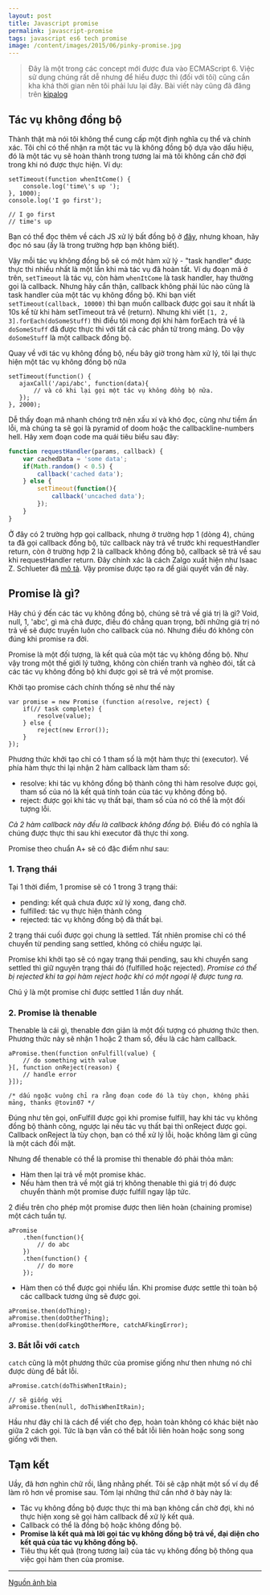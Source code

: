 ```yaml
---
layout: post
title: Javascript promise
permalink: javascript-promise
tags: javascript es6 tech promise
image: /content/images/2015/06/pinky-promise.jpg
---
```


> Đây là một trong các concept mới được đưa vào ECMAScript 6. Việc sử dụng chúng rất dễ nhưng để hiểu được thì (đối với tôi) cũng cần kha khá thời gian nên tôi phải lưu lại đây. Bài viết này cũng đã đăng trên [kipalog](http://kipalog.com/posts/Javascript-promise)

## Tác vụ không đồng bộ
Thành thật mà nói tôi không thể cung cấp một định nghĩa cụ thể và chính xác. Tôi chỉ có thể nhận ra một tác vụ là không đồng bộ dựa vào dấu hiệu, đó là một tác vụ sẽ hoàn thành trong tương lai mà tôi không cần chờ đợi trong khi nó được thực hiện. Ví dụ:

``` language-javascript
setTimeout(function whenItCome() {
    console.log('time\'s up ');
}, 1000);
console.log('I go first');

// I go first
// time's up
```
Bạn có thể đọc thêm về cách JS xử lý bất đồng bộ ở [đây](http://mahpahh.com/vong-lap-su-kien-trong-javascript/), nhưng khoan, hãy đọc nó sau (ấy là trong trường hợp bạn không biết).

Vậy mỗi tác vụ không đồng bộ sẽ có một hàm xử lý - "task handler" được thực thi nhiều nhất là một lần khi mà tác vụ đã hoàn tất. Ví dụ đoạn mã ở trên, `setTimeout` là tác vụ, còn hàm `whenItCome` là task handler, hay thường gọi là callback. Nhưng hãy cẩn thận, callback không phải lúc nào cũng là task handler của một tác vụ không đồng bộ. Khi bạn viết `
setTimeout(callback, 10000)` thì bạn muốn callback được gọi sau ít nhất là 10s kể từ khi hàm setTimeout trả về (return). Nhưng khi viết `[1, 2, 3].forEach(doSomeStuff)` thì điều tôi mong đợi khi hàm forEach trả về là `doSomeStuff` đã được thực thi với tất cả các phần tử trong mảng. Do vậy `doSomeStuff` là một callback đồng bộ.

Quay về với tác vụ không đồng bộ, nếu bây giờ trong hàm xử lý, tôi lại thực hiện một tác vụ không đồng bộ nữa

``` language-javascript
setTimeout(function() {
   ajaxCall('/api/abc', function(data){
       // và có khi lại gọi một tác vụ không đồng bộ nữa.
   });
}, 2000);
```

Dễ thấy đoạn mã nhanh chóng trở nên xấu xí và khó đọc, cũng như tiềm ẩn lỗi, mà chúng ta sẽ gọi là pyramid of doom hoặc the callbackline-numbers hell. Hãy xem đoạn code ma quái tiêu biểu sau đây:

```js
function requestHandler(params, callback) {
	var cachedData = 'some data';
    if(Math.random() < 0.5) {
        callback('cached data');
    } else {
    	setTimeout(function(){
        	callback('uncached data');
        });
    }
}
```

Ở đây có 2 trường hợp gọi callback, nhưng ở trường hợp 1 (dòng 4), chúng ta đã gọi callback đồng bộ, tức callback này trả về trước khi requestHandler return, còn ở trường hợp 2 là callback không đồng bộ, callback sẽ trả về sau khi requestHandler return. Đây chính xác là cách Zalgo xuất hiện như Isaac Z. Schlueter đã [mô tả](http://blog.izs.me/post/59142742143/designing-apis-for-asynchrony). Vậy promise được tạo ra để giải quyết vấn đề này.

## Promise là gì?
Hãy chú ý đến các tác vụ không đồng bộ, chúng sẽ trả về giá trị là gì? Void, null, 1, 'abc', gì mà chả được, điều đó chẳng quan trọng, bởi những giá trị nó trả về sẽ được truyền luôn cho callback của nó.
Nhưng điều đó không còn đúng khi promise ra đời.

Promise là một đối tượng, là kết quả của một tác vụ không đồng bộ. Như vậy trong một thế giới lý tưởng, không còn chiến tranh và nghèo đói, tất cả các tác vụ không đồng bộ khi được gọi sẽ trả về một promise.

Khởi tạo promise cách chính thống sẽ như thế này
``` language-javascript
var promise = new Promise (function a(resolve, reject) {
	if(// task complete) {
    	resolve(value);
    } else {
    	reject(new Error());
    }
});
```
Phương thức khởi tạo chỉ có 1 tham số là một hàm thực thi (executor). Về phía hàm thực thi lại nhận 2 hàm callback làm tham số:

-  resolve: khi tác vụ không đồng bộ thành công thì hàm resolve được gọi, tham số của nó là kết quả tính toán của tác vụ không đồng bộ.
- reject: được gọi khi tác vụ thất bại, tham số của nó có thể là một đối tượng lỗi.

*Cả 2 hàm callback này đều là callback không đồng bộ.* Điều đó có nghĩa là chúng được thực thi sau khi executor đã thực thi xong.

Promise theo chuẩn A+ sẽ có đặc điểm như sau:

### 1. Trạng thái
Tại 1 thời điểm, 1 promise sẽ có 1 trong 3 trạng thái:

- pending: kết quả chưa được xử lý xong, đang chờ.
- fulfilled: tác vụ thực hiện thành công
- rejected: tác vụ không đồng bộ đã thất bại.

2 trạng thái cuối được gọi chung là settled. Tất nhiên promise chỉ có thể chuyển từ pending sang settled, không có chiều ngược lại.

Promise khi khởi tạo sẽ có ngay trạng thái pending, sau khi chuyển sang settled thì giữ nguyên trạng thái đó (fulfilled hoặc rejected). *Promise có thể bị rejected khi ta gọi hàm reject hoặc khi có một ngoại lệ được tung ra.*

Chú ý là một promise chỉ được settled 1 lần duy nhất.

### 2. Promise là thenable
Thenable là cái gì, thenable đơn giản là một đối tượng có phương thức then. Phương thức này sẽ nhận 1 hoặc 2 tham số, đều là các hàm callback.

``` language-javascript
aPromise.then(function onFulfill(value) {
	// do something with value
}[, function onReject(reason) {
	// handle error
}]);

/* dấu ngoặc vuông chỉ ra rằng đoạn code đó là tùy chọn, không phải mảng, thanks @tovin07 */
```

Đúng như tên gọi, onFulfill được gọi khi promise fulfill, hay khi tác vụ không đồng bộ thành công, ngược lại nếu tác vụ thất bại thì onReject được gọi. Callback onReject là tùy chọn, bạn có thể xử lý lỗi, hoặc không làm gì cũng là một cách đối mặt.

Nhưng để thenable có thể là promise thì thenable đó phải thỏa mãn:

- Hàm then lại trả về một promise khác.
- Nếu hàm then trả về một giá trị không thenable thì giá trị đó được chuyển thành một promise được fulfill ngay lập tức.

2 điều trên cho phép một promise được then liên hoàn (chaining promise) một cách tuần tự.

``` language-javascript
aPromise
	.then(function(){
		// do abc
	})
    .then(function() {
    	// do more
    });
```

- Hàm then có thể được gọi nhiều lần. Khi promise được settle thì toàn bộ các callback tương ứng sẽ được gọi.

``` language-javascript
aPromise.then(doThing);
aPromise.then(doOtherThing);
aPromise.then(doFkingOtherMore, catchAFkingError);
```

### 3. Bắt lỗi với `catch`

`catch` cũng là một phương thức của promise giống như then nhưng nó chỉ được dùng để bắt lỗi.

``` language-javascript
aPromise.catch(doThisWhenItRain);

// sẽ giống với
aPromise.then(null, doThisWhenItRain);
```

Hầu như đây chỉ là cách để viết cho đẹp, hoàn toàn không có khác biệt nào giữa 2 cách gọi. Tức là bạn vẫn có thể bắt lỗi liên hoàn hoặc song song giống với then.

## Tạm kết
Uầy, đã hơn nghìn chữ rồi, lằng nhằng phết. Tôi sẽ cập nhật một số ví dụ để làm rõ hơn về promise sau. Tóm lại những thứ cần nhớ ở bày này là:

- Tác vụ không đồng bộ được thực thi mà bạn không cần chờ đợi, khi nó thực hiện xong sẽ gọi hàm callback để xử lý kết quả.
- Callback có thể là đồng bộ hoặc không đồng bộ.
- **Promise là kết quả mà lời gọi tác vụ không đồng bộ trả về, đại diện cho kết quả của tác vụ không đồng bộ.**
- Tiêu thụ kết quả (trong tương lai) của tác vụ không đồng bộ thông qua việc gọi hàm then của promise.

----
[Nguồn ảnh bìa](http://thenextweb.com/lifehacks/2014/03/30/always-promise-deliver/)
